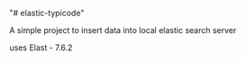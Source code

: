 "# elastic-typicode"

A simple project to insert data into local elastic search server  

uses Elast - 7.6.2
